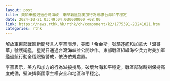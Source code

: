 ```yaml
---
layout: post
title: 美加軍艦通過台灣海峽　東部戰區指美加行為破壞台海和平穩定
date: 2024-10-21 03:49:04.000000000 +08:00
link: https://news.rthk.hk/rthk/ch/component/k2/1775391-20241021.htm
categories: rthk
---
```


解放軍東部戰區新聞發言人李熹表示，美國「希金斯」號驅逐艦和加拿大「溫哥華」號護衛艦，星期日通過台灣海峽並公開炒作。東部戰區組織海空兵力對美加軍艦過航行動全程跟監警戒，依法依規處置。

李熹表示，美方和加方的行為滋擾攪局，破壞台海和平穩定。戰區部隊時刻保持高度戒備，堅決捍衛國家主權安全和地區和平穩定。
